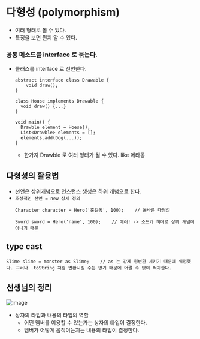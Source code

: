 # 다형성 (polymorphism)
- 여러 형태로 볼 수 있다.
- 특징을 보면 뭔지 알 수 있다.

### 공통 메소드를 interface 로 묶는다.

- 클래스를 interface 로 선언한다.
  ```
  abstract interface class Drawable {
	  void draw();
  }

  class House implements Drawable {
    void draw() {...}
  }

  void main() {
    Drawble element = Hoese();
    List<Drawble> elements = [];
    elements.add(Dog(...));
  }
  ```
  - 한가지 Drawble 로 여러 형태가 될 수 있다. like 메타몽

## 다형성의 활용법
- 선언은 상위개념으로 인스턴스 생성은 하위 개념으로 한다.
- `추상적인 선언 = new 상세 정의`
  ```
  Character character = Hero('홍길동', 100);    // 올바른 다형성

  Sword sword = Hero('name', 100);    // 에러! -> 소드가 히어로 상위 개념이 아니기 때문
  ```

## type cast
  ```
  Slime slime = monster as Slime;    // as 는 강제 형변환 시키기 때문에 위험했다. 그러나 .toString 처럼 변환시킬 수는 없기 때문에 어쩔 수 없이 써야한다.
  ```

## 선생님의 정리
![image](https://github.com/philiplee25/TIL/assets/76925432/51833a66-15ad-4d83-9ad0-a1901f6f2c72)
- 상자의 타입과 내용의 타입의 역할
  - 어떤 멤버를 이용할 수 있는가는 상자의 타입이 결정한다.
  - 멤버가 어떻게 움직이는지는 내용의 타입이 결정한다.

